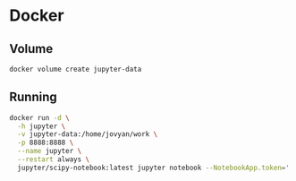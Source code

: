 # Docker

## Volume

```sh
docker volume create jupyter-data
```

## Running

```sh
docker run -d \
  -h jupyter \
  -v jupyter-data:/home/jovyan/work \
  -p 8888:8888 \
  --name jupyter \
  --restart always \
  jupyter/scipy-notebook:latest jupyter notebook --NotebookApp.token='' --NotebookApp.password=''
```
